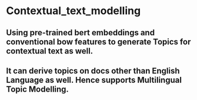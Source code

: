 # Contextual_text_modelling

## Using pre-trained bert embeddings and conventional bow features to generate Topics for contextual text as well.
## It can derive topics on docs other than English Language as well. Hence supports Multilingual Topic Modelling.
